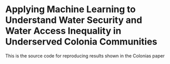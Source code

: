# Applying Machine Learning to Understand Water Security and Water Access Inequality in Underserved Colonia Communities
This is the source code for reproducing results shown in the Colonias paper
